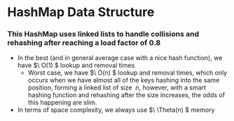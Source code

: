 # HashMap Data Structure
### This HashMap uses linked lists to handle collisions and rehashing after reaching a load factor of 0.8

- In the best (and in general average case with a nice hash function), we have $\ O(1) $ lookup and removal times
    - Worst case, we have $\ O(n) $ lookup and removal times, which only occurs when we have almost all of the keys hashing into the same position, forming a linked list of size $\ n$, however, with a smart hashing function and rehashing after the size increases, the odds of this happening are slim.
- In terms of space complexity, we always use $\ \Theta(n) $ memory
